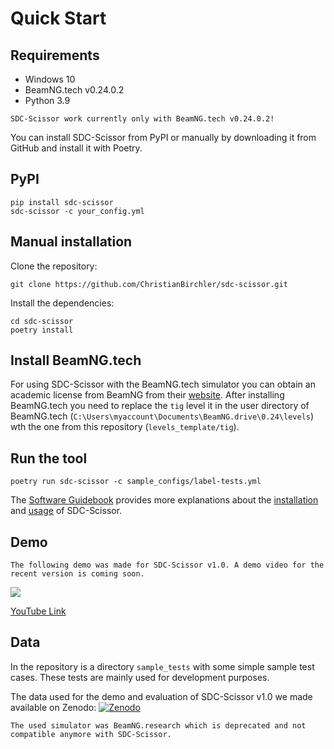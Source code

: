 # Quick Start
## Requirements
* Windows 10
* BeamNG.tech v0.24.0.2
* Python 3.9

````{note}
SDC-Scissor work currently only with BeamNG.tech v0.24.0.2!
````

You can install SDC-Scissor from PyPI or manually by downloading it from GitHub and install it with Poetry.
## PyPI
````shell
pip install sdc-scissor
sdc-scissor -c your_config.yml
````

## Manual installation
Clone the repository:
````shell
git clone https://github.com/ChristianBirchler/sdc-scissor.git
````

Install the dependencies:
````shell
cd sdc-scissor
poetry install
````

## Install BeamNG.tech
For using SDC-Scissor with the BeamNG.tech simulator you can obtain an academic license from BeamNG from their
[website](https://register.beamng.tech/). After installing BeamNG.tech you need to replace the `tig` level it in the
user directory of BeamNG.tech (`C:\Users\myaccount\Documents\BeamNG.drive\0.24\levels`) wth the one from this repository
(`levels_template/tig`).


## Run the tool
````shell
poetry run sdc-scissor -c sample_configs/label-tests.yml
````

The [Software Guidebook](software_guidebook/index.rst) provides more explanations about the
[installation](software_guidebook/deployment.md) and [usage](software_guidebook/operation_and_support.md) of
SDC-Scissor.

## Demo
````{note}
The following demo was made for SDC-Scissor v1.0. A demo video for the recent version is coming soon.
````
[![](https://img.youtube.com/vi/Cn8p648KnfQ/maxresdefault.jpg)](https://youtu.be/Cn8p648KnfQ)

[YouTube Link](https://youtu.be/Cn8p648KnfQ)

## Data
In the repository is a directory `sample_tests` with some simple sample test cases. These tests are mainly used for
development purposes.

The data used for the demo and evaluation of SDC-Scissor v1.0 we made available on Zenodo:
[![Zenodo](https://zenodo.org/badge/DOI/10.5281/zenodo.5903161.svg)](https://doi.org/10.5281/zenodo.5903161)
````{note}
The used simulator was BeamNG.research which is deprecated and not compatible anymore with SDC-Scissor.
````
